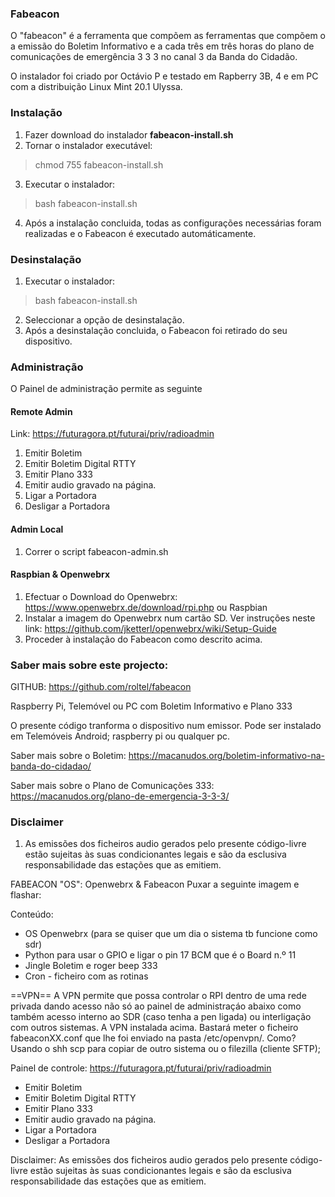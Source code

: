 ### Fabeacon

O "fabeacon" é a ferramenta que compõem as ferramentas que compõem o a emissão do Boletim Informativo e a cada três em três horas do plano de comunicações  de emergência 3 3 3 no canal 3 da Banda do Cidadão.

O instalador foi criado por Octávio P e testado em Rapberry 3B, 4 e em PC com a distribuição Linux Mint 20.1 Ulyssa.

### Instalação

1. Fazer download do instalador **fabeacon-install.sh**
2. Tornar o instalador executável: 
> chmod 755 fabeacon-install.sh
3. Executar o instalador:
> bash fabeacon-install.sh
4. Após a instalação concluida, todas as configurações necessárias foram realizadas e o Fabeacon é executado automáticamente.

### Desinstalação

1. Executar o instalador:
> bash fabeacon-install.sh
2. Seleccionar a opção de desinstalação.
2. Após a desinstalação concluida, o Fabeacon foi retirado do seu dispositivo.

### Administração

O Painel de administração permite as seguinte 

#### Remote Admin
Link: https://futuragora.pt/futurai/priv/radioadmin

1. Emitir Boletim
2. Emitir Boletim Digital RTTY
3. Emitir Plano 333
4. Emitir audio gravado na página.
5. Ligar a Portadora
6. Desligar a Portadora


#### Admin Local

1. Correr o script fabeacon-admin.sh
 
#### Raspbian & Openwebrx
1. Efectuar o Download do Openwebrx: https://www.openwebrx.de/download/rpi.php ou Raspbian
2. Instalar a imagem do Openwebrx num cartão SD. Ver instruções neste link: https://github.com/jketterl/openwebrx/wiki/Setup-Guide
3. Proceder à instalação do Fabeacon como descrito acima.

### Saber mais sobre este projecto: 

GITHUB: https://github.com/roltel/fabeacon

Raspberry Pi, Telemóvel ou PC com Boletim Informativo e Plano 333

O presente código tranforma o dispositivo num emissor. Pode ser instalado em Telemóveis Android; raspberry pi ou qualquer pc.

Saber mais sobre o Boletim: https://macanudos.org/boletim-informativo-na-banda-do-cidadao/

Saber mais sobre o Plano de Comunicações 333: https://macanudos.org/plano-de-emergencia-3-3-3/

### Disclaimer
1. As emissões dos ficheiros audio gerados pelo presente código-livre estão sujeitas às suas condicionantes legais e são da esclusiva responsabilidade das estações que as emitiem.

FABEACON "OS": Openwebrx & Fabeacon 
Puxar a seguinte imagem e flashar: 

Conteúdo:
- OS Openwebrx (para se quiser que um dia o sistema tb funcione como sdr)
- Python para usar o GPIO e ligar o pin 17 BCM que é o Board n.º 11
- Jingle Boletim e roger beep 333
- Cron - ficheiro com as rotinas

==VPN== 
A VPN permite que possa controlar o RPI dentro de uma rede privada dando acesso não só ao painel de administraçáo abaixo como também acesso interno ao SDR (caso tenha a pen ligada) ou interligação com outros sistemas.
A VPN instalada acima. Bastará meter o ficheiro fabeaconXX.conf que lhe foi enviado na pasta /etc/openvpn/. Como? Usando o shh scp para copiar de outro sistema ou o filezilla (cliente SFTP); 

Painel de controle:
https://futuragora.pt/futurai/priv/radioadmin

- Emitir Boletim
- Emitir Boletim Digital RTTY
- Emitir Plano 333
- Emitir audio gravado na página.
- Ligar a Portadora
- Desligar a Portadora

Disclaimer: As emissões dos ficheiros audio gerados pelo presente código-livre estão sujeitas às suas condicionantes legais e são da esclusiva responsabilidade das estações que as emitiem.
